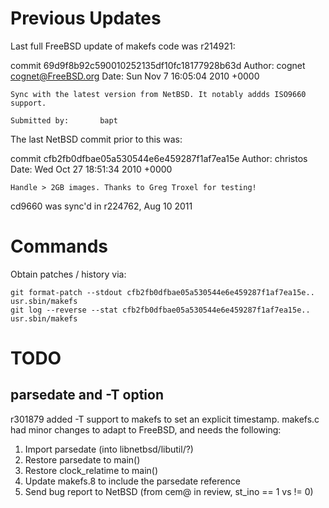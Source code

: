 # Previous Updates #

Last full FreeBSD update of makefs code was r214921:

commit 69d9f8b92c590010252135df10fc18177928b63d
Author: cognet <cognet@FreeBSD.org>
Date:   Sun Nov 7 16:05:04 2010 +0000

    Sync with the latest version from NetBSD. It notably addds ISO9660 support.

    Submitted by:       bapt

The last NetBSD commit prior to this was:

commit cfb2fb0dfbae05a530544e6e459287f1af7ea15e
Author: christos <christos>
Date:   Wed Oct 27 18:51:34 2010 +0000

    Handle > 2GB images. Thanks to Greg Troxel for testing!

cd9660 was sync'd in r224762, Aug 10 2011

# Commands #

Obtain patches / history via:
~~~~
git format-patch --stdout cfb2fb0dfbae05a530544e6e459287f1af7ea15e.. usr.sbin/makefs
git log --reverse --stat cfb2fb0dfbae05a530544e6e459287f1af7ea15e.. usr.sbin/makefs
~~~~

# TODO #

## parsedate and -T option ##

r301879 added -T support to makefs to set an explicit timestamp.
makefs.c had minor changes to adapt to FreeBSD, and needs the following:

1. Import parsedate (into libnetbsd/libutil/?)
2. Restore parsedate to main()
3. Restore clock_relatime to main()
4. Update makefs.8 to include the parsedate reference
5. Send bug report to NetBSD (from cem@ in review, st_ino == 1 vs != 0)
